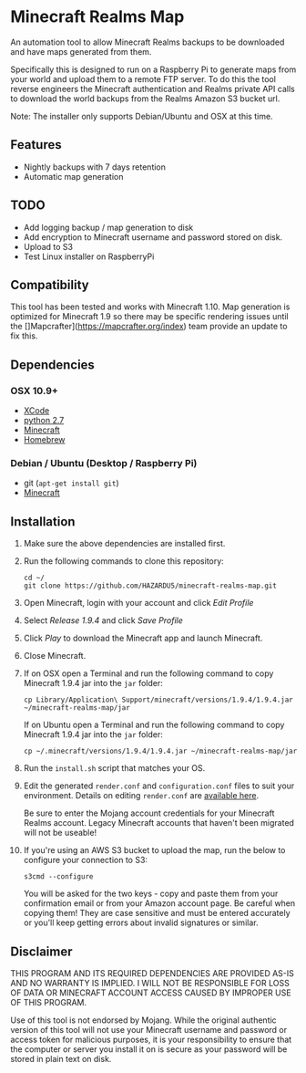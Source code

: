 Minecraft Realms Map
====================

An automation tool to allow Minecraft Realms backups to be downloaded and have maps generated from them.

Specifically this is designed to run on a Raspberry Pi to generate maps from your world and upload them to a remote
FTP server. To do this the tool reverse engineers the Minecraft authentication and Realms private API calls to download
the world backups from the Realms Amazon S3 bucket url.

Note: The installer only supports Debian/Ubuntu and OSX at this time.

## Features

*   Nightly backups with 7 days retention
*   Automatic map generation

## TODO

*   Add logging backup / map generation to disk
*   Add encryption to Minecraft username and password stored on disk.
*   Upload to S3
*   Test Linux installer on RaspberryPi

## Compatibility

This tool has been tested and works with Minecraft 1.10. Map generation is optimized for Minecraft 1.9 so there may be
specific rendering issues until the []Mapcrafter](https://mapcrafter.org/index) team provide an update to fix this.

## Dependencies

### OSX 10.9+

*   [XCode](https://itunes.apple.com/nz/app/xcode/id497799835)
*   [python 2.7](https://www.python.org/downloads/mac-osx/)
*   [Minecraft](https://minecraft.net/en/)
*   [Homebrew](http://brew.sh/)

### Debian / Ubuntu (Desktop / Raspberry Pi)

*   git (`apt-get install git`)
*   [Minecraft](https://minecraft.net/en/)

## Installation

1)  Make sure the above dependencies are installed first.

2)  Run the following commands to clone this repository:

    ```
    cd ~/
    git clone https://github.com/HAZARDU5/minecraft-realms-map.git
    ```

3)  Open Minecraft, login with your account and click *Edit Profile*

4)  Select *Release 1.9.4* and click *Save Profile*

5)  Click *Play* to download the Minecraft app and launch Minecraft.

6)  Close Minecraft.

7)  If on OSX open a Terminal and run the following command to copy Minecraft 1.9.4 jar into the `jar` folder:

    ```
    cp Library/Application\ Support/minecraft/versions/1.9.4/1.9.4.jar ~/minecraft-realms-map/jar
    ```

    If on Ubuntu open a Terminal and run the following command to copy Minecraft 1.9.4 jar into the `jar` folder:

    ```
    cp ~/.minecraft/versions/1.9.4/1.9.4.jar ~/minecraft-realms-map/jar
    ```

8)  Run the `install.sh` script that matches your OS.

9)  Edit the generated `render.conf` and `configuration.conf` files to suit your environment. Details on editing
    `render.conf` are [available here](https://docs.mapcrafter.org/builds/stable/configuration.html).

    Be sure to enter the Mojang account credentials for your Minecraft Realms account. Legacy Minecraft accounts that
    haven't been migrated will not be useable!

10) If you're using an AWS S3 bucket to upload the map, run the below to configure your connection to S3:

    ```
    s3cmd --configure
    ```

    You will be asked for the two keys - copy and paste them from your confirmation email or from your Amazon account
    page. Be careful when copying them! They are case sensitive and must be entered accurately or you'll keep getting
    errors about invalid signatures or similar.

## Disclaimer

THIS PROGRAM AND ITS REQUIRED DEPENDENCIES ARE PROVIDED AS-IS AND NO WARRANTY IS IMPLIED. I WILL NOT BE RESPONSIBLE FOR
LOSS OF DATA OR MINECRAFT ACCOUNT ACCESS CAUSED BY IMPROPER USE OF THIS PROGRAM.

Use of this tool is not endorsed by Mojang. While the original authentic version of this tool will not use your
Minecraft username and password or access token for malicious purposes, it is your responsibility to ensure that the
computer or server you install it on is secure as your password will be stored in plain text on disk.